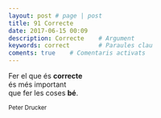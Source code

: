 ```yaml
---
layout: post # page | post
title: 91 Correcte
date: 2017-06-15 00:09
description: Correcte    # Argument
keywords: correct        # Paraules clau
coments: true    # Comentaris activats
---
```


Fer el que és **correcte**<br />
és més important<br />
que fer les coses **bé**.<br />

<small>Peter Drucker</small>
